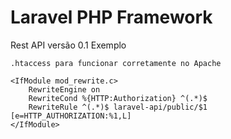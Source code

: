 # Laravel PHP Framework

Rest API versão 0.1 Exemplo

    .htaccess para funcionar corretamente no Apache

    <IfModule mod_rewrite.c>
        RewriteEngine on
        RewriteCond %{HTTP:Authorization} ^(.*)$
        RewriteRule ^(.*)$ laravel-api/public/$1 [e=HTTP_AUTHORIZATION:%1,L]
    </IfModule>
